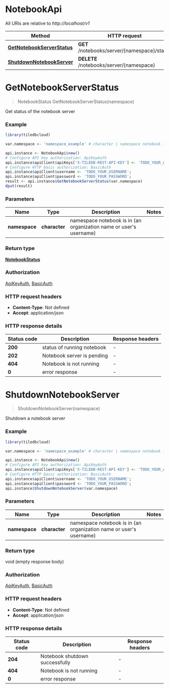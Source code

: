 # NotebookApi

All URIs are relative to *http://localhost/v1*

Method | HTTP request | Description
------------- | ------------- | -------------
[**GetNotebookServerStatus**](NotebookApi.md#GetNotebookServerStatus) | **GET** /notebooks/server/{namespace}/status | 
[**ShutdownNotebookServer**](NotebookApi.md#ShutdownNotebookServer) | **DELETE** /notebooks/server/{namespace} | 


# **GetNotebookServerStatus**
> NotebookStatus GetNotebookServerStatus(namespace)



Get status of the notebook server

### Example
```R
library(tiledbcloud)

var.namespace <- 'namespace_example' # character | namespace notebook is in (an organization name or user's username)

api.instance <- NotebookApi$new()
# Configure API key authorization: ApiKeyAuth
api.instance$apiClient$apiKeys['X-TILEDB-REST-API-KEY'] <- 'TODO_YOUR_API_KEY';
# Configure HTTP basic authorization: BasicAuth
api.instance$apiClient$username <- 'TODO_YOUR_USERNAME';
api.instance$apiClient$password <- 'TODO_YOUR_PASSWORD';
result <- api.instance$GetNotebookServerStatus(var.namespace)
dput(result)
```

### Parameters

Name | Type | Description  | Notes
------------- | ------------- | ------------- | -------------
 **namespace** | **character**| namespace notebook is in (an organization name or user&#39;s username) | 

### Return type

[**NotebookStatus**](NotebookStatus.md)

### Authorization

[ApiKeyAuth](../README.md#ApiKeyAuth), [BasicAuth](../README.md#BasicAuth)

### HTTP request headers

 - **Content-Type**: Not defined
 - **Accept**: application/json

### HTTP response details
| Status code | Description | Response headers |
|-------------|-------------|------------------|
| **200** | status of running notebook |  -  |
| **202** | Notebook server is pending |  -  |
| **404** | Notebook is not running |  -  |
| **0** | error response |  -  |

# **ShutdownNotebookServer**
> ShutdownNotebookServer(namespace)



Shutdown a notebook server

### Example
```R
library(tiledbcloud)

var.namespace <- 'namespace_example' # character | namespace notebook is in (an organization name or user's username)

api.instance <- NotebookApi$new()
# Configure API key authorization: ApiKeyAuth
api.instance$apiClient$apiKeys['X-TILEDB-REST-API-KEY'] <- 'TODO_YOUR_API_KEY';
# Configure HTTP basic authorization: BasicAuth
api.instance$apiClient$username <- 'TODO_YOUR_USERNAME';
api.instance$apiClient$password <- 'TODO_YOUR_PASSWORD';
api.instance$ShutdownNotebookServer(var.namespace)
```

### Parameters

Name | Type | Description  | Notes
------------- | ------------- | ------------- | -------------
 **namespace** | **character**| namespace notebook is in (an organization name or user&#39;s username) | 

### Return type

void (empty response body)

### Authorization

[ApiKeyAuth](../README.md#ApiKeyAuth), [BasicAuth](../README.md#BasicAuth)

### HTTP request headers

 - **Content-Type**: Not defined
 - **Accept**: application/json

### HTTP response details
| Status code | Description | Response headers |
|-------------|-------------|------------------|
| **204** | Notebook shutdown successfully |  -  |
| **404** | Notebook is not running |  -  |
| **0** | error response |  -  |

